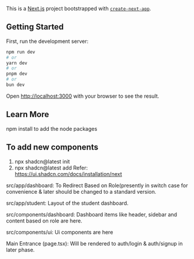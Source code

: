 This is a [Next.js](https://nextjs.org) project bootstrapped with [`create-next-app`](https://nextjs.org/docs/app/api-reference/cli/create-next-app).

## Getting Started

First, run the development server:

```bash
npm run dev
# or
yarn dev
# or
pnpm dev
# or
bun dev
```

Open [http://localhost:3000](http://localhost:3000) with your browser to see the result.

## Learn More

npm install to add the node packages

## To add new components

1) npx shadcn@latest init
2) npx shadcn@latest add <Item Name>
Refer: https://ui.shadcn.com/docs/installation/next

src/app/dashboard: To Redirect Based on Role(presently in switch case for convenience & later should be changed to a standard version.

src/app/student: Layout of the student dashboard.

src/components/dashboard: Dashboard items like header, sidebar and content based on role are here.

src/components/ui: Ui components are here

Main Entrance (page.tsx): Will be rendered to auth/login & auth/signup in later phase.
